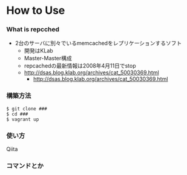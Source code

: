 # How to Use

### What is repcched

+ 2台のサーバに別々でいるmemcachedをレプリケーションするソフト
  + 開発はKLab
  + Master-Master構成
  + repcachedの最新情報は2008年4月11日でstop
  + http://dsas.blog.klab.org/archives/cat_50030369.html
    + http://dsas.blog.klab.org/archives/cat_50030369.html




### 構築方法

```
$ git clone ###
$ cd ###
$ vagrant up
```

### 使い方

Qiita

### コマンドとか


